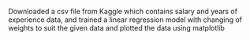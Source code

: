 Downloaded a csv file from Kaggle which contains salary and years of experience data, and trained a linear regression model with changing of weights to suit the given data and plotted the data using matplotlib
